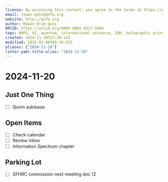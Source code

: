 ```yaml
---
license: By accessing this content, you agree to the terms at https://qnfo.org/LICENSE
email: rowan.quni@qnfo.org
website: http://qnfo.org
author: Rowan Brad Quni
ORCID: https://orcid.org/0009-0002-4317-5604
tags: QNFO, AI, quantum, informational universe, IUH, holographic principle
created: 2024-11-20T22:30:14Z
modified: 2025-03-08T09:38:25Z
aliases: ["2024-11-20"]
linter-yaml-title-alias: "2024-11-20"
---
```


# 2024-11-20

## Just One Thing

- [ ] Quinn sublease

## Open Items

- [ ] Check calendar
- [ ] Review inbox
- [ ] Information Spectrum chapter

## Parking Lot

- [ ] SFHRC commission next meeting dec 12
